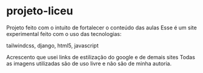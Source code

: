 # projeto-liceu
 
Projeto feito com o intuito de fortalecer o conteúdo das aulas
Esse é um site experimental feito com o uso das tecnologias:

tailwindcss, django, html5, javascript

Acrescento que usei links de estilização do google e de demais sites
Todas as imagens utilizadas são de uso livre e não são de minha autoria.
